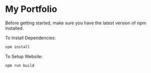 # My Portfolio

Before getting started, make sure you have the latest version of npm installed.

To Install Dependencies:

```bash
npm install
```

To Setup Website:

```bash
npm run build
```
